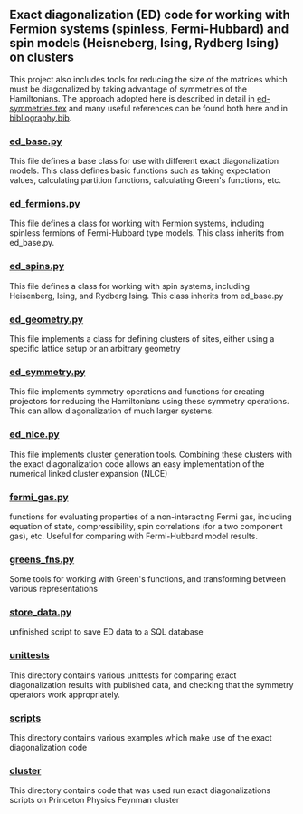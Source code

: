 ## Exact diagonalization (ED) code for working with Fermion systems (spinless, Fermi-Hubbard) and spin models (Heisneberg, Ising, Rydberg Ising) on clusters
This project also includes tools for reducing the size of the matrices which must be
diagonalized by taking advantage of symmetries of the Hamiltonians. The approach adopted
here is described in detail in [ed-symmetries.tex](ed-symmetries.tex) and many useful references
can be found both here and in [bibliography.bib](bibliography.bib).

### [ed_base.py](ed_base.py)
This file defines a base class for use with different exact diagonalization models. This class defines
 basic functions such as taking expectation values, calculating partition functions, calculating Green's
 functions, etc.
 
### [ed_fermions.py](ed_fermions.py)
This file defines a class for working with Fermion systems, including spinless fermions of Fermi-Hubbard
type models. This class inherits from ed_base.py.

### [ed_spins.py](ed_spins.py)
This file defines a class for working with spin systems, including Heisenberg, Ising, and Rydberg Ising.
This class inherits from ed_base.py

### [ed_geometry.py](ed_geometry.py) 
This file implements a class for defining clusters of sites, either using a specific lattice setup or
an arbitrary geometry

### [ed_symmetry.py](ed_symmetry.py)
This file implements symmetry operations and functions for creating projectors for reducing the Hamiltonians
using these symmetry operations. This can allow diagonalization of much larger systems.

### [ed_nlce.py](ed_nlce.py)
This file implements cluster generation tools. Combining these clusters with the exact diagonalization code
allows an easy implementation of the numerical linked cluster expansion (NLCE)

### [fermi_gas.py](fermi_gas.py)
functions for evaluating properties of a non-interacting Fermi gas, including equation of state, compressibility,
spin correlations (for a two component gas), etc. Useful for comparing with Fermi-Hubbard model results.

### [greens_fns.py](greens_fns.py)
Some tools for working with Green's functions, and transforming between various representations

### [store_data.py](store_data.py)
unfinished script to save ED data to a SQL database

### [unittests](unittests)
This directory contains various unittests for comparing exact diagonalization results with published data,
and checking that the symmetry operators work appropriately.

### [scripts](examples)
This directory contains various examples which make use of the exact diagonalization code

### [cluster](cluster)
This directory contains code that was used run exact diagonalizations scripts on Princeton Physics Feynman cluster
